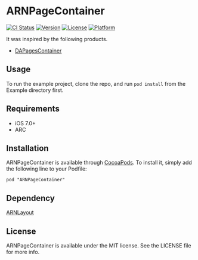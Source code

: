 # ARNPageContainer

[![CI Status](http://img.shields.io/travis/xxxAIRINxxx/ARNPageContainer.svg?style=flat)](https://travis-ci.org/xxxAIRINxxx/ARNPageContainer)
[![Version](https://img.shields.io/cocoapods/v/ARNPageContainer.svg?style=flat)](http://cocoadocs.org/docsets/ARNPageContainer)
[![License](https://img.shields.io/cocoapods/l/ARNPageContainer.svg?style=flat)](http://cocoadocs.org/docsets/ARNPageContainer)
[![Platform](https://img.shields.io/cocoapods/p/ARNPageContainer.svg?style=flat)](http://cocoadocs.org/docsets/ARNPageContainer)

It was inspired by the following products.

* [DAPagesContainer](https://github.com/daria-kopaliani/DAPagesContainer)

## Usage

To run the example project, clone the repo, and run `pod install` from the Example directory first.

## Requirements

* iOS 7.0+
* ARC

## Installation

ARNPageContainer is available through [CocoaPods](http://cocoapods.org). To install
it, simply add the following line to your Podfile:

    pod "ARNPageContainer"

## Dependency

[ARNLayout](https://github.com/xxxAIRINxxx/ARNLayout)

## License

ARNPageContainer is available under the MIT license. See the LICENSE file for more info.

